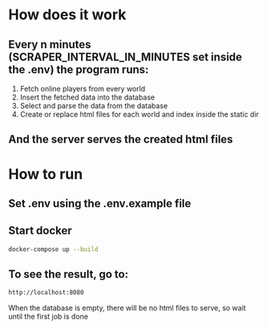 # How does it work

## Every n minutes (SCRAPER_INTERVAL_IN_MINUTES set inside the .env) the program runs:
1. Fetch online players from every world
2. Insert the fetched data into the database
3. Select and parse the data from the database
4. Create or replace html files for each world and index inside the static dir 

## And the server serves the created html files

# How to run

## Set .env using the .env.example file

## Start docker
```bash
docker-compose up --build
```

## To see the result, go to:
```bash
http://localhost:8080
```

<p>When the database is empty, there will be no html files to serve, so wait until the first job is done</p>
